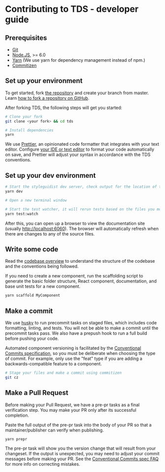 # Contributing to TDS - developer guide

## Prerequisites

* [Git](https://git-scm.com/)
* [Node.JS](https://nodejs.org), >= 6.0
* [Yarn](https://yarnpkg.com) (We use yarn for dependency management instead of npm.)
* [Commitizen](https://github.com/commitizen/cz-cli)

## Set up your environment

To get started, fork [the repository](https://github.com/telusdigital/tds) and create your branch from master.  
Learn [how to fork a repository on GitHub](https://help.github.com/articles/fork-a-repo/).

After forking TDS, the following steps will get you started:

```bash
# Clone your fork
git clone <your fork> && cd tds

# Install dependencies
yarn
```

We use [Prettier](https://prettier.io/), an opinionated code formatter that integrates with your text editor. Configure [your
IDE or text editor](https://prettier.io/docs/en/editors.html) to format your code automatically on save, and Prettier will
adjust your syntax in accordance with the TDS conventions.

## Set up your dev environment

```bash
# Start the styleguidist dev server, check output for the location of the docs
yarn dev

# Open a new terminal window

# Start the test watcher, it will rerun tests based on the files you modify
yarn test:watch
```

After this, you can open up a browser to view the documentation site (usually <http://localhost:6060>). The browser will
automatically refresh when there are changes to any of the source files.

## Write some code

Read the [codebase overview](./codebase-overview.md) to understand the structure of the codebase and the conventions being followed.

If you need to create a new component, run the scaffolding script to generate the basic folder structure, React component,
documentation, and base unit tests for a new component.

```bash
yarn scaffold MyComponent
```

## Make a commit

We use [husky](https://github.com/typicode/husky) to run precommit tasks on staged files, which includes code formatting, linting, and tests.
You will not be able to make a commit until the precommit tasks pass. We also have a prepush hook to run a full build before pushing your code.

Automated component versioning is facilitated by the [Conventional Commits specification](https://conventionalcommits.org/), so you must
be deliberate when choosing the type of commit. For example, only use the "feat" type if you are adding a backwards-compatible feature
to a component.

```bash
# Stage your files and make a commit using commitizen
git cz
```

## Make a Pull Request

Before making your Pull Request, we have a pre-pr tasks as a final verification step. You may make your PR only after its successful
completion.

Paste the full output of the pre-pr task into the body of your PR so that a maintainer/publisher can verify when publishing.

```bash
yarn prepr
```

The pre-pr task will show you the version change that will result from your changeset. If the output is unexpected, you may need
to adjust your commit messages before making your PR. See the [Conventional Commits spec FAQ](https://conventionalcommits.org/#faq) for more info on correcting mistakes.

